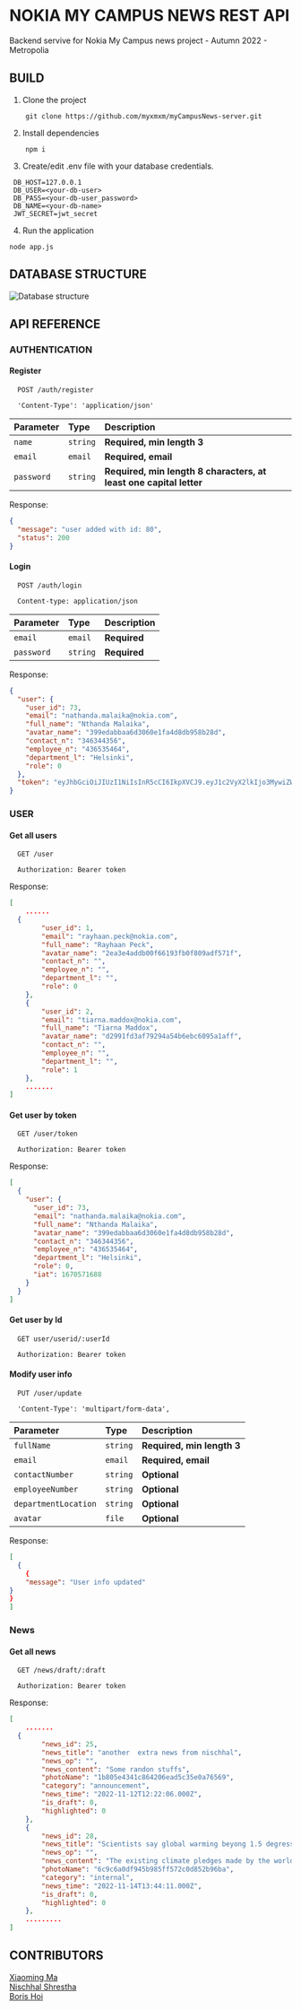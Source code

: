 # NOKIA MY CAMPUS NEWS REST API

Backend servive for Nokia My Campus news project - Autumn 2022 - Metropolia

## BUILD

1. Clone the project

```
    git clone https://github.com/myxmxm/myCampusNews-server.git
```

2. Install dependencies

```
    npm i
```

3. Create/edit .env file with your database credentials.

```
 DB_HOST=127.0.0.1
 DB_USER=<your-db-user>
 DB_PASS=<your-db-user_password>
 DB_NAME=<your-db-name>
 JWT_SECRET=jwt_secret
```

4. Run the application

```
node app.js
```

## DATABASE STRUCTURE

![Database structure](assets/database.png?raw=true "Database") <br>

## API REFERENCE

### AUTHENTICATION

#### Register

```http
  POST /auth/register
```

```http
  'Content-Type': 'application/json'
```

| Parameter  | Type     | Description                                                        |
| :--------- | :------- | :----------------------------------------------------------------- |
| `name`     | `string` | **Required, min length 3**                                         |
| `email`    | `email`  | **Required, email**                                                |
| `password` | `string` | **Required, min length 8 characters, at least one capital letter** |

Response:

```json
{
  "message": "user added with id: 80",
  "status": 200
}
```

#### Login

```http
  POST /auth/login
```

```http
  Content-type: application/json
```

| Parameter  | Type     | Description  |
| :--------- | :------- | :----------- |
| `email`    | `email`  | **Required** |
| `password` | `string` | **Required** |

Response:

```json
{
  "user": {
    "user_id": 73,
    "email": "nathanda.malaika@nokia.com",
    "full_name": "Nthanda Malaika",
    "avatar_name": "399edabbaa6d3060e1fa4d8db958b28d",
    "contact_n": "346344356",
    "employee_n": "436535464",
    "department_l": "Helsinki",
    "role": 0
  },
  "token": "eyJhbGciOiJIUzI1NiIsInR5cCI6IkpXVCJ9.eyJ1c2VyX2lkIjo3MywiZW1haWwiOiJhQG5va2lhLmNvbSIsImZ1bGxfbmFtZSI6Ik50aGFuZGEgTWFsYWlrYSIsImF2YXRhcl9uYW1lIjoiMzk5ZWRhYmJhYTZkMzA2MGUxZmE0ZDhkYjk1OGIyOGQiLCJjb250YWN0X24iOiIzNDYzNDQzNTYiLCJlbXBsb3llZV9uIjoiNDM2NTM1NDY0IiwiZGVwYXJ0bWVudF9sIjoiSGVsc2lua2kiLCJyb2xlIjowLCJpYXQiOjE2NzA1NzE1NDN9.20lp-XJPC7Iwu7homMQLHzTGwVSFcXpvoVJVM-e4_iY"
}
```

### USER

#### Get all users

```http
  GET /user
```

```http
  Authorization: Bearer token
```

Response:

```json
[
    ......
  {
        "user_id": 1,
        "email": "rayhaan.peck@nokia.com",
        "full_name": "Rayhaan Peck",
        "avatar_name": "2ea3e4addb00f66193fb0f809adf571f",
        "contact_n": "",
        "employee_n": "",
        "department_l": "",
        "role": 0
    },
    {
        "user_id": 2,
        "email": "tiarna.maddox@nokia.com",
        "full_name": "Tiarna Maddox",
        "avatar_name": "d2991fd3af79294a54b6ebc6095a1aff",
        "contact_n": "",
        "employee_n": "",
        "department_l": "",
        "role": 1
    },
    .......
]
```

#### Get user by token

```http
  GET /user/token
```

```http
  Authorization: Bearer token
```

Response:

```json
[
  {
    "user": {
      "user_id": 73,
      "email": "nathanda.malaika@nokia.com",
      "full_name": "Nthanda Malaika",
      "avatar_name": "399edabbaa6d3060e1fa4d8db958b28d",
      "contact_n": "346344356",
      "employee_n": "436535464",
      "department_l": "Helsinki",
      "role": 0,
      "iat": 1670571688
    }
  }
]
```

#### Get user by Id

```http
  GET user/userid/:userId
```

```http
  Authorization: Bearer token
```

#### Modify user info

```http
  PUT /user/update
```

```http
  'Content-Type': 'multipart/form-data',
```

| Parameter            | Type     | Description                |
| :------------------- | :------- | :------------------------- |
| `fullName`           | `string` | **Required, min length 3** |
| `email`              | `email`  | **Required, email**        |
| `contactNumber`      | `string` | **Optional**               |
| `employeeNumber`     | `string` | **Optional**               |
| `departmentLocation` | `string` | **Optional**               |
| `avatar`             | `file`   | **Optional**               |

Response:

```json
[
  {
    {
    "message": "User info updated"
}
}
]
```

### News

#### Get all news

```http
  GET /news/draft/:draft
```

```http
  Authorization: Bearer token
```

Response:

```json
[
    .......
  {
        "news_id": 25,
        "news_title": "another  extra news from nischhal",
        "news_op": "",
        "news_content": "Some randon stuffs",
        "photoName": "1b805e4341c864206ead5c35e0a76569",
        "category": "announcement",
        "news_time": "2022-11-12T12:22:06.000Z",
        "is_draft": 0,
        "highlighted": 0
    },
    {
        "news_id": 28,
        "news_title": "Scientists say global warming beyong 1.5 degress likely",
        "news_op": "",
        "news_content": "The existing climate pledges made by the world are insufficient to keep the 2015 Paris Agreement's aim within reach. It is anticipated that global warming will exceed the 1.5 degree Celsius threshold. While exceeding the 1.5 degree limit appears inevitable, the researchers chart several potential courses in which the overshoot period is shortened, in some cases by decades.",
        "photoName": "6c9c6a0df945b985ff572c0d852b96ba",
        "category": "internal",
        "news_time": "2022-11-14T13:44:11.000Z",
        "is_draft": 0,
        "highlighted": 0
    },
    .........
]
```





## CONTRIBUTORS

[Xiaoming Ma](https://github.com/myxmxm)<br>
[Nischhal Shrestha](https://github.com/Nischhal3) <br>
[Boris Hoi](https://github.com/Borissss420)<br>
